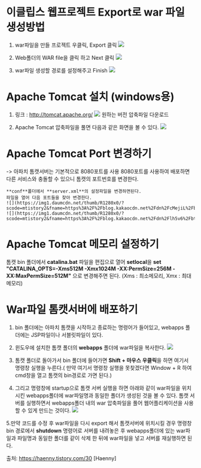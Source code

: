 # 이클립스 웹프로젝트 Export로 war 파일 생성방법
1. war파일을 만들 프로젝트 우클릭, Export 클릭
![](https://blog.kakaocdn.net/dn/tGNvx/btqymT8sJd2/cF1xeishW17bO1AvWATop1/img.png)

2. Web폴더의 WAR file을 클릭 하고 Next 클릭
![](https://img1.daumcdn.net/thumb/R1280x0/?scode=mtistory2&fname=https%3A%2F%2Fblog.kakaocdn.net%2Fdn%2FnNyJs%2FbtqymMaFGEf%2FQzRiJojm8pyrWugcxUGN91%2Fimg.png)

3. war파일 생성할 경로를 설정해주고 Finish
![](https://img1.daumcdn.net/thumb/R1280x0/?scode=mtistory2&fname=https%3A%2F%2Fblog.kakaocdn.net%2Fdn%2FkQ2NT%2FbtqymMoc89J%2FvabmR8kXgyp2OHRgN5EME1%2Fimg.png)



# Apache Tomcat 설치 (windows용)

1. 링크 : http://tomcat.apache.org/
![](https://img1.daumcdn.net/thumb/R1280x0/?scode=mtistory2&fname=https%3A%2F%2Fblog.kakaocdn.net%2Fdn%2FTUBRE%2FbtqyfZhXOG5%2FGotdfaAA3vYKMapaOe429k%2Fimg.png)
원하는 버전 압축파일 다운로드

2. Apache Tomcat 압축파일을 풀면 다음과 같은 화면을 볼 수 있다.
![](https://img1.daumcdn.net/thumb/R1280x0/?scode=mtistory2&fname=https%3A%2F%2Fblog.kakaocdn.net%2Fdn%2FcbhiqB%2Fbtqyj2TkQXv%2FyIwgmsHxyBwkLfeU4dXGCk%2Fimg.png)



# Apache Tomcat Port 변경하기
 -> 아파치 톰캣서버는 기본적으로 8080포트를 사용
    8080포트를 사용하여 배포하면 다른 서비스와 충돌할 수 있으니 톰캣의 포트번호를 변경한다.
    
    **conf**폴더에서 **server.xml**의 설정파일을 변경하면된다.
    파일을 열어 다음 포트들을 찾아 변경한다.
    ![](https://img1.daumcdn.net/thumb/R1280x0/?scode=mtistory2&fname=https%3A%2F%2Fblog.kakaocdn.net%2Fdn%2FcMejiL%2FbtqyofFeq87%2FPuApxEkZgLb8KhQNwXxSC1%2Fimg.png)
    ![](https://img1.daumcdn.net/thumb/R1280x0/?scode=mtistory2&fname=https%3A%2F%2Fblog.kakaocdn.net%2Fdn%2Flh5v6%2FbtqyqS9pNNw%2FRcOH80iCnp3T47FgJKpZm0%2Fimg.png)
    
    
    
    
# Apache Tomcat 메모리 설정하기
톰캣 bin 폴더에서 **catalina.bat** 파일을 편집으로 열어 **setlocal**을
**set "CATALINA_OPTS=-Xms512M -Xmx1024M -XX:PermSize=256M -XX:MaxPermSize=512M"** 으로 변경해주면 된다.
(Xms : 최소메모리, Xmx : 최대메모리)




# War파일 톰캣서버에 배포하기
1. bin 폴더에는 아파치 톰캣을 시작하고 종료하는 명령어가 들어있고, webapps 폴더에는 JSP파일이나 서블릿파일이 있다.

2. 윈도우에 설치한 톰캣 폴더의 **webapps** 폴더에 war파일을 복사한다.
![](https://img1.daumcdn.net/thumb/R1280x0/?scode=mtistory2&fname=https%3A%2F%2Fblog.kakaocdn.net%2Fdn%2Fvsh0m%2Fbtqyj3x4lAY%2FqHmfiGEzlMYbofhtoAGtX1%2Fimg.png)

3. 톰캣 폴더로 돌아가서 bin 폴더에 들어가면 **Shift + 마우스 우클릭**을 하면 여기서 명령창 실행을 누른다.( 만약 여기서 명령창 실행을 못찾겠다면 Window + R 하여 cmd창을 열고 톰캣의 bin경로로 가면 된다.)

4. 그리고 명령창에 startup으로 톰캣 서버 실행을 하면 아래와 같이 war파일을 위치시킨 webapps폴더에 war파일명과 동일한 폴더가 생성된 것을 볼 수 있다.
톰캣 서버를 실행하면서 webapps폴더 내의 war 압축파일을 풀어 웹어플리케이션을 사용할 수 있게 만드는 것이다.
![](https://img1.daumcdn.net/thumb/R1280x0/?scode=mtistory2&fname=https%3A%2F%2Fblog.kakaocdn.net%2Fdn%2FckNogN%2FbtqymL32Mqt%2Fc8sTHKWJGs9YNUK7eARCXK%2Fimg.png)

5.만약 코드를 수정 후 war파일을 다시 export 해서 톰캣서버에 위치시킬 경우 명령창 bin 경로에서 **shutdown** 명령어로 서버를 내려놓은 후 webapps폴더에 있는 war파일과 파일명과 동일한 폴더를 같이 삭제 한 뒤에 war파일을 넣고 서버를 재실행하면 된다.



출처: https://haenny.tistory.com/30 [Haenny]
